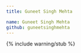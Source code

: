 ```yaml
---
title: Guneet Singh Mehta

name: Guneet Singh Mehta
github: guneetsinghmehta
---
```


{% include warning/stub %}
